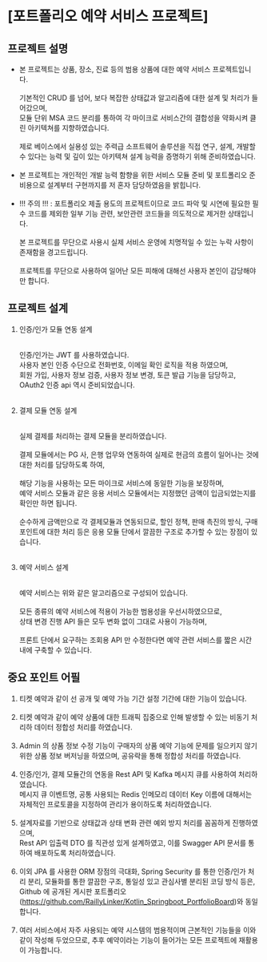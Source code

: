# [포트폴리오 예약 서비스 프로젝트]

## 프로젝트 설명

- 본 프로젝트는 상품, 장소, 진료 등의 범용 상품에 대한 예약 서비스 프로젝트입니다.<br>
  <br>
  기본적인 CRUD 를 넘어, 보다 복잡한 상태값과 알고리즘에 대한 설계 및 처리가 들어갔으며,<br>
  모듈 단위 MSA 코드 분리를 통하여 각 마이크로 서비스간의 결합성을 약화시켜 클린 아키텍쳐를 지향하였습니다.<br>
  <br>
  제로 베이스에서 실용성 있는 주력급 소프트웨어 솔루션을 직접 연구, 설계, 개발할 수 있다는 능력 및 깊이 있는 아키텍쳐 설계 능력을 증명하기 위해 준비하였습니다.<br>
  <br>
- 본 프로젝트는 개인적인 개발 능력 함향을 위한 서비스 모듈 준비 및 포트폴리오 준비용으로 설계부터 구현까지를 저 혼자 담당하였음을 밝힙니다.<br>
  <br>
- !!! 주의 !!! : 포트폴리오 제출 용도의 프로젝트이므로 코드 파악 및 시연에 필요한 필수 코드를 제외한 일부 기능 관련, 보안관련 코드들을 의도적으로 제거한 상태입니다.<br>
  <br>
  본 프로젝트를 무단으로 사용시 실제 서비스 운영에 치명적일 수 있는 누락 사항이 존재함을 경고드립니다.<br>
  <br>
  프로젝트를 무단으로 사용하여 일어난 모든 피해에 대해선 사용자 본인이 감당해야만 합니다.

## 프로젝트 설계

1. 인증/인가 모듈 연동 설계<br>
   <br>

   인증/인가는 JWT 를 사용하였습니다.<br>
   사용자 본인 인증 수단으로 전화번호, 이메일 확인 로직을 적용 하였으며,<br>
   회원 가입, 사용자 정보 검증, 사용자 정보 변경, 토큰 발급 기능을 담당하고,<br>
   OAuth2 인증 api 역시 준비되었습니다.<br>
   <br>
2. 결제 모듈 연동 설계<br>
   <br>

   실제 결제를 처리하는 결제 모듈을 분리하였습니다.<br>
   <br>
   결제 모듈에서는 PG 사, 은행 업무와 연동하여 실제로 현금의 흐름이 일어나는 것에 대한 처리를 담당하도록 하여,<br>
   <br>
   해당 기능을 사용하는 모든 마이크로 서비스에 동일한 기능을 보장하며,<br>
   예약 서비스 모듈과 같은 응용 서비스 모듈에서는 지정했던 금액이 입금되었는지를 확인만 하면 됩니다.<br>
   <br>
   순수하게 금액만으로 각 결제모듈과 연동되므로, 할인 정책, 판매 촉진의 방식, 구매 포인트에 대한 처리 등은 응용 모듈 단에서 깔끔한 구조로 추가할 수 있는 장점이 있습니다.<br>
   <br>
3. 예약 서비스 설계<br>
   <br>

   예약 서비스는 위와 같은 알고리즘으로 구성되어 있습니다.<br>
   <br>
   모든 종류의 예약 서비스에 적용이 가능한 범용성을 우선시하였으므로,<br>
   상태 변경 진행 API 들은 모두 변화 없이 그대로 사용이 가능하며,<br>
   <br>
   프론트 단에서 요구하는 조회용 API 만 수정한다면 예약 관련 서비스를 짧은 시간 내에 구축할 수 있습니다.

## 중요 포인트 어필

1. 티켓 예약과 같이 선 공개 및 예약 가능 기간 설정 기간에 대한 기능이 있습니다.<br>
   <br>
2. 티켓 예약과 같이 예약 상품에 대한 트래픽 집중으로 인해 발생할 수 있는 비동기 처리하 데이터 정합성 처리를 하였습니다.<br>
   <br>
3. Admin 의 상품 정보 수정 기능이 구매자의 상품 예약 기능에 문제를 일으키지 않기 위한 상품 정보 버저닝을 하였으며, 공유락을 통해 정합성 처리를 하였습니다.<br>
   <br>
4. 인증/인가, 결제 모듈간의 연동을 Rest API 및 Kafka 메시지 큐를 사용하여 처리하였습니다.<br>
   메시지 큐 이벤트명, 공통 사용되는 Redis 인메모리 데이터 Key 이름에 대해서는 자체적인 프로토콜을 지정하여 관리가 용이하도록 처리하였습니다.<br>
   <br>
5. 설계자료를 기반으로 상태값과 상태 변화 관련 예외 방지 처리를 꼼꼼하게 진행하였으며,<br>
   Rest API 입출력 DTO 를 직관성 있게 설계하였고, 이를 Swagger API 문서를 통하여 배포하도록 처리하였습니다.<br>
   <br>
6. 이외 JPA 를 사용한 ORM 장점의 극대화, Spring Security 를 통한 인증/인가 처리 분리, 모듈화를 통한 깔끔한 구조, 통일성 있고 관심사별 분리된 코딩 방식 등은,<br>
   Github 에 공개된 게시판 포트폴리오(https://github.com/RaillyLinker/Kotlin_Springboot_PortfolioBoard)와 동일합니다.<br>
   <br>
7. 여러 서비스에서 자주 사용되는 예약 시스템의 범용적이며 근본적인 기능들을 이와 같이 작성해 두었으므로, 추후 예약이라는 기능이 들어가는 모든 프로젝트에 재활용이 가능합니다.<br>
